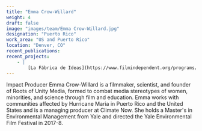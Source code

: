 ```yaml
---
title: "Emma Crow-Willard"
weight: 4
draft: false
image: "images/team/Emma Crow-Willard.jpg"
designation: "Puerto Rico"
work_area: "US and Puerto Rico"
location: "Denver, CO"
recent_publications:
recent_projects:
    - |
        [La Fábrica de Ideas](https://www.filmindependent.org/programs/fiscal-sponsorship/la-fabrica-de-ideas/)
---
```


Impact Producer Emma Crow-Willard is a filmmaker, scientist, and founder of Roots of Unity Media, formed to combat media stereotypes of women, minorities, and science through film and education. Emma works with communities affected by Hurricane Maria in Puerto Rico and the United States and is a managing producer at Climate Now. She holds a Master's in Environmental Management from Yale and directed the Yale Environmental Film Festival in 2017-8.